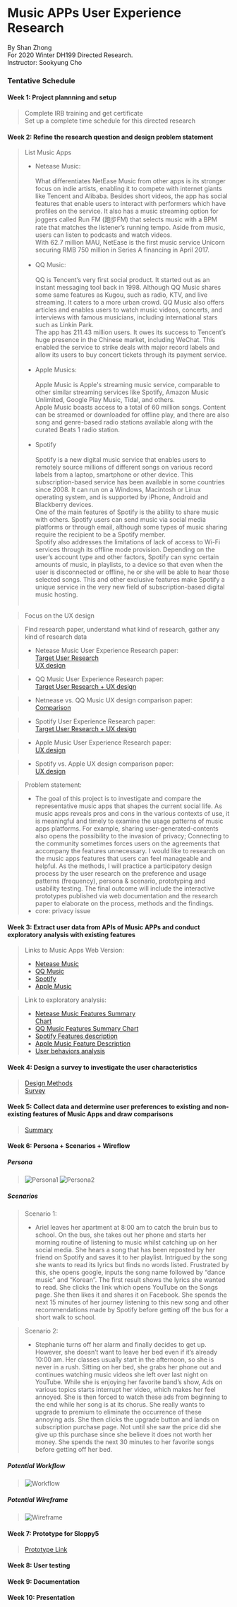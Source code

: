Music APPs User Experience Research
============================
By Shan Zhong <br>
For 2020 Winter DH199 Directed Research. <br>
Instructor: Sookyung Cho

### Tentative Schedule
#### Week 1: Project plannning and setup
> Complete IRB training and get certificate <br>
> Set up a complete time schedule for this directed research <br>

#### Week 2: Refine the research question and design problem statement
> List Music Apps <br>
>* Netease Music:<br> <br>
What differentiates NetEase Music from other apps is its stronger focus on indie artists, enabling it to compete with internet giants like Tencent and Alibaba. Besides short videos, the app has social features that enable users to interact with performers which have profiles on the service. It also has a music streaming option for joggers called Run FM (跑步FM) that selects music with a BPM rate that matches the listener’s running tempo. Aside from music, users can listen to podcasts and watch videos.<br>
With 62.7 million MAU, NetEase is the first music service Unicorn securing RMB 750 million in Series A financing in April 2017.<br> <br>
>* QQ Music:<br> <br>
QQ is Tencent’s very first social product. It started out as an instant messaging tool back in 1998. Although QQ Music shares some  same features as Kugou, such as radio, KTV, and live streaming. It caters to a more urban crowd. QQ Music also offers articles and enables users to watch music videos, concerts, and interviews with famous musicians, including international stars such as Linkin Park.<br>
The app has 211.43 million users. It owes its success to Tencent’s huge presence in the Chinese market, including WeChat. This enabled the service to strike deals with major record labels and allow its users to buy concert tickets through its payment service.<br> <br>
>* Apple Musics:<br> <br>
Apple Music is Apple's streaming music service, comparable to other similar streaming services like Spotify, Amazon Music Unlimited, Google Play Music, Tidal, and others.<br>
Apple Music boasts access to a total of 60 million songs. Content can be streamed or downloaded for offline play, and there are also song and genre-based radio stations available along with the curated Beats 1 radio station. <br> <br>
>* Spotify <br> <br>
Spotify is a new digital music service that enables users to remotely source millions of different songs on various record labels from a laptop, smartphone or other device. This subscription-based service has been available in some countries since 2008. It can run on a Windows, Macintosh or Linux operating system, and is supported by iPhone, Android and Blackberry devices.<br>
One of the main features of Spotify is the ability to share music with others. Spotify users can send music via social media platforms or through email, although some types of music sharing require the recipient to be a Spotify member.<br>
Spotify also addresses the limitations of lack of access to Wi-Fi services through its offline mode provision. Depending on the user’s account type and other factors, Spotify can sync certain amounts of music, in playlists, to a device so that even when the user is disconnected or offline, he or she will be able to hear those selected songs. This and other exclusive features make Spotify a unique service in the very new field of subscription-based digital music hosting.<br> <br>

> Focus on the UX design <br>

> Find research paper, understand what kind of research, gather any kind of research data <br>
>* Netease Music User Experience Research paper:<br>
>[Target User Research](https://www.jianshu.com/p/e35927148245) <br>
>[UX design](https://www.jianshu.com/p/fc74a0e845bb) <br>

>* QQ Music User Experience Research paper:<br>
>[Target User Research + UX design](http://www.woshipm.com/evaluating/1033354.html)<br>

>* Netnease vs. QQ Music UX design comparison paper: <br>
>[Comparison](https://zhuanlan.zhihu.com/p/81289403) <br>

>* Spotify User Experience Research paper:<br>
>[Target User Research + UX design](https://www.leanplum.com/blog/app-engagement-spotify/) <br>

>* Apple Music User Experience Research paper:<br>
>[UX design](https://aarthipadmanabhan.com/apple-music) <br>

>* Spotify vs. Apple UX design comparison paper:<br>
>[UX design](https://usabilitygeek.com/ux-case-study-spotify-vs-apple-music-mobile-apps/) <br>

> Problem statement: <br>
>* The goal of this project is to investigate and compare the representative music apps that shapes the current social life.
As music apps reveals pros and cons in the various contexts of use, it is meaningful and timely to examine the usage patterns of music apps platforms. For example, sharing user-generated-contents also opens the possibility to the invasion of privacy; Connecting to the community sometimes forces users on the agreements that accompany the features unnecessary. I would like to research on the music apps features that users can feel manageable and helpful. As the methods, I will practice a participatory design process by the user research on the preference and usage patterns (frequency), persona & scenario, prototyping and usability testing. The final outcome will include the interactive prototypes published via web documentation and the research paper to elaborate on the process, methods and the findings.
>* core: privacy issue 

#### Week 3: Extract user data from APIs of Music APPs and conduct exploratory analysis with existing features
> Links to Music Apps Web Version:
>* [Netease Music](https://music.163.com/) <br>
>* [QQ Music](https://y.qq.com/) <br>
>* [Spotify](https://open.spotify.com/) <br>
>* [Apple Music](https://www.apple.com/apple-music/) <br>

> Link to exploratory analysis:
>* [Netease Music Features Summary](https://github.com/ShanZ3/UX-Research-2020/blob/master/NetEase%20Music%20App%20Description.pdf) <br>
[Chart](https://github.com/ShanZ3/UX-Research-2020/blob/master/netease_music_features.png)<br>
>* [QQ Music Features Summary Chart](https://github.com/ShanZ3/UX-Research-2020/blob/master/qq_music_features.jpg) <br>
>* [Spotify Features description](https://support.spotify.com/us/using_spotify/features/) <br>
>* [Apple Music Feature Description](https://github.com/ShanZ3/UX-Research-2020/blob/master/Apple%20Music%20description.pdf) <br>
>* [User behaviors analysis](https://github.com/ShanZ3/UX-Research-2020/blob/master/EA.pdf) <br>

#### Week 4: Design a survey to investigate the user characteristics 

> [Design Methods](https://docs.google.com/document/d/1CVfSZMHEYXDiZzQz2oNOvyCaknkcAH1wCLUS0uwzY28/edit?usp=sharing)<br>
> [Survey](https://forms.gle/1ZU5pQBPSYBsqZxQ9)<br>

#### Week 5: Collect data and determine user preferences to existing and non-existing features of Music Apps and draw comparisons

>[Summary](https://docs.google.com/document/d/1Px-DzyQgYkvHB6H2gtKOkeWHcqVx4vhnXL4PO85fzHA/edit?usp=sharing)

#### Week 6: Persona + Scenarios + Wireflow
##### Persona 
> ![Persona1](https://github.com/ShanZ3/UX-Research-2020/blob/master/persona1.png)
> ![Persona2](https://github.com/ShanZ3/UX-Research-2020/blob/master/Persona2.png)

##### Scenarios
> Scenario 1: <br>
>* Ariel leaves her apartment at 8:00 am to catch the bruin bus to school. On the bus, she takes out her phone and starts her morning routine of listening to music whilst catching up on her social media. She hears a song that has been reposted by her friend on Spotify and saves it to her playlist. Intrigued by the song she wants to read its lyrics but finds no words listed. Frustrated by this, she opens google, inputs the song name followed by “dance music” and “Korean”. The first result shows the lyrics she wanted to read. She clicks the link which opens YouTube on the Songs page. She then likes it and shares it on Facebook. She spends the next 15 minutes of her journey listening to this new song and other recommendations made by Spotify before getting off the bus for a short walk to school.  <br>

> Scenario 2: <br>
>* Stephanie turns off her alarm and finally decides to get up. However, she doesn’t want to leave her bed even if it’s already 10:00 am. Her classes usually start in the afternoon, so she is never in a rush. Sitting on her bed, she grabs her phone out and continues watching music videos she left over last night on YouTube. While she is enjoying her favorite band’s show, Ads on various topics starts interrupt her video, which makes her feel annoyed. She is then forced to watch these ads from beginning to the end while her song is at its chorus. She really wants to upgrade to premium to eliminate the occurrence of these annoying ads. She then clicks the upgrade button and lands on subscription purchase page. Not until she saw the price did she give up this purchase since she believe it does not worth her money. She spends the next 30 minutes to her favorite songs before getting off her bed.  

##### Potential Workflow
> ![Workflow](https://github.com/ShanZ3/UX-Research-2020/blob/master/Wireflow_199.png)

##### Potential Wireframe
> ![Wireframe](https://github.com/ShanZ3/UX-Research-2020/blob/master/MusicApp_Wireframe.png)

#### Week 7: Prototype for Sloppy5
> [Prototype Link](https://projects.invisionapp.com/prototype/ck734j09y0069kn01usvzup7u/play)

#### Week 8: User testing

#### Week 9: Documentation

#### Week 10: Presentation


